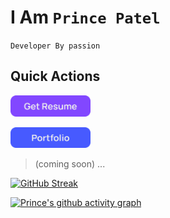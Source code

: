 # I Am `Prince Patel`

`Developer By passion`

## Quick Actions

<a href=".\static\resume.pdf"> <img width="128" src=".\static\resume.png"> </a>

<a href=""> <img width="128" src=".\static\portfolio.png"> </a> 

> (coming soon) ...

[![GitHub Streak](https://github-readme-streak-stats.herokuapp.com?user=princepatelcodes&theme=github-light&currStreakLabel=02DD00)](https://git.io/streak-stats)

[![Prince's github activity graph](https://activity-graph.herokuapp.com/graph?username=princepatelcodes)](https://github.com/ashutosh00710/github-readme-activity-graph)

